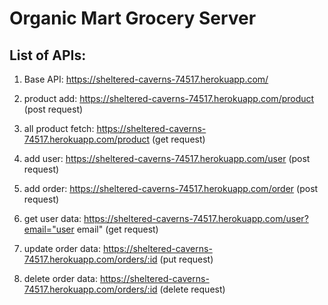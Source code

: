 # Organic Mart Grocery Server

## List of APIs:

1. Base API: https://sheltered-caverns-74517.herokuapp.com/

2. product add: https://sheltered-caverns-74517.herokuapp.com/product (post request)

3. all product fetch: https://sheltered-caverns-74517.herokuapp.com/product (get request)

4. add user: https://sheltered-caverns-74517.herokuapp.com/user (post request)

5. add order: https://sheltered-caverns-74517.herokuapp.com/order (post request)

6. get user data: https://sheltered-caverns-74517.herokuapp.com/user?email="user email" (get request)

7. update order data: https://sheltered-caverns-74517.herokuapp.com/orders/:id (put request)

8. delete order data: https://sheltered-caverns-74517.herokuapp.com/orders/:id (delete request)
